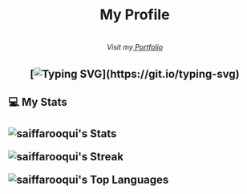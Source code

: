 <h1 align="center"> My Profile <h1/>
<h6 align="center">Visit my<a href="https://phoenix.tech/griffyn/" target="blank"> Portfolio</a><h6/>

  <h2 align="center">
    
[![Typing SVG](https://readme-typing-svg.demolab.com?font=Fira+Code&size=30&duration=2000&pause=500&color=00FFFC&center=true&vCenter=true&width=650&lines=Hello!+I'm+Saif+Farooqui.;I'm+a+Computer+Engineering+student.;I'm+a+Full+Stack+Developer.;I'm+interested+in+Data+Science.)](https://git.io/typing-svg)


  
<h2>💻 My Stats<h2/>
  
![saiffarooqui's Stats](https://github-readme-stats.vercel.app/api?username=saiffarooqui&theme=merko&show_icons=true&hide_border=true&count_private=true)
  
  ![saiffarooqui's Streak](https://github-readme-streak-stats.herokuapp.com/?user=saiffarooqui&theme=merko&hide_border=true)
  
  ![saiffarooqui's Top Languages](https://github-readme-stats.vercel.app/api/top-langs/?username=saiffarooqui&theme=merko&show_icons=true&hide_border=true&layout=compact)
